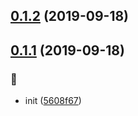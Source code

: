 ## [0.1.2](https://github.com/kongnet/skyrts/compare/v0.1.1...v0.1.2) (2019-09-18)




## [0.1.1](https://github.com/kongnet/skyrts/compare/5608f67873f197f416e28b27b87001a7cf16c6de...v0.1.1) (2019-09-18)


### :art:

* init ([5608f67](https://github.com/kongnet/skyrts/commit/5608f67873f197f416e28b27b87001a7cf16c6de))



